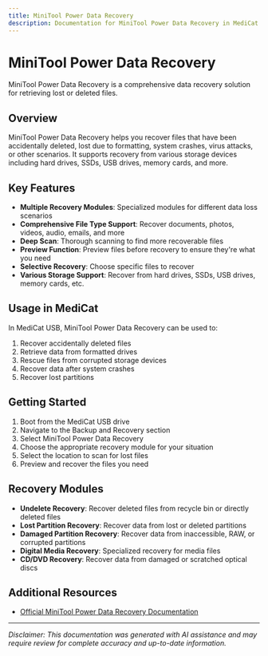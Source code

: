 ```yaml
---
title: MiniTool Power Data Recovery
description: Documentation for MiniTool Power Data Recovery in MediCat USB
---
```


# MiniTool Power Data Recovery

MiniTool Power Data Recovery is a comprehensive data recovery solution for retrieving lost or deleted files.

## Overview

MiniTool Power Data Recovery helps you recover files that have been accidentally deleted, lost due to formatting, system crashes, virus attacks, or other scenarios. It supports recovery from various storage devices including hard drives, SSDs, USB drives, memory cards, and more.

## Key Features

- **Multiple Recovery Modules**: Specialized modules for different data loss scenarios
- **Comprehensive File Type Support**: Recover documents, photos, videos, audio, emails, and more
- **Deep Scan**: Thorough scanning to find more recoverable files
- **Preview Function**: Preview files before recovery to ensure they're what you need
- **Selective Recovery**: Choose specific files to recover
- **Various Storage Support**: Recover from hard drives, SSDs, USB drives, memory cards, etc.

## Usage in MediCat

In MediCat USB, MiniTool Power Data Recovery can be used to:

1. Recover accidentally deleted files
2. Retrieve data from formatted drives
3. Rescue files from corrupted storage devices
4. Recover data after system crashes
5. Recover lost partitions

## Getting Started

1. Boot from the MediCat USB drive
2. Navigate to the Backup and Recovery section
3. Select MiniTool Power Data Recovery
4. Choose the appropriate recovery module for your situation
5. Select the location to scan for lost files
6. Preview and recover the files you need

## Recovery Modules

- **Undelete Recovery**: Recover deleted files from recycle bin or directly deleted files
- **Lost Partition Recovery**: Recover data from lost or deleted partitions
- **Damaged Partition Recovery**: Recover data from inaccessible, RAW, or corrupted partitions
- **Digital Media Recovery**: Specialized recovery for media files
- **CD/DVD Recovery**: Recover data from damaged or scratched optical discs

## Additional Resources

- [Official MiniTool Power Data Recovery Documentation](https://www.minitool.com/faq/pdr-faq/)

---

*Disclaimer: This documentation was generated with AI assistance and may require review for complete accuracy and up-to-date information.*

